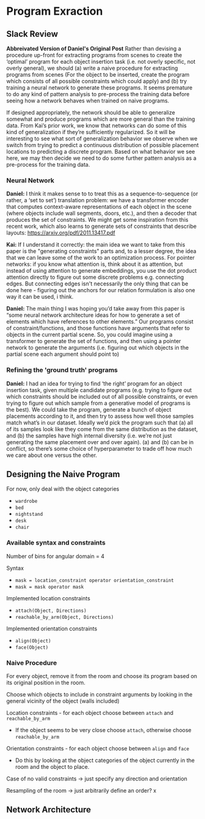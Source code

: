 # Program Exraction
## Slack Review 
**Abbreivated Version of Daniel's Original Post**
Rather than devising a procedure up-front for extracting programs from scenes to create the ‘optimal’ program for each object insertion task (i.e. not overly specific, not overly general), we should (a) write a naive procedure for extracting programs from scenes (For the object to be inserted, create the program which consists of all possible constraints which could apply) and (b) try training a neural network to generate these programs. It seems premature to do any kind of pattern analysis to pre-process the training data before seeing how a network behaves when trained on naive programs. 

If designed appropriately, the network should be able to generalize somewhat and produce programs which are more general than the training data. From Kai’s prior work, we know that networks can do some of this kind of generalization if they’re sufficiently regularized. So it will be interesting to see what sort of generalization behavior we observe when we switch from trying to predict a continuous distribution of possible placement locations to predicting a discrete program. Based on what behavior we see here, we may then decide we need to do some further pattern analysis as a pre-process for the training data. 

### Neural Network 
**Daniel:** I think it makes sense to to treat this as a sequence-to-sequence (or rather, a ‘set to set’) translation problem: we have a transformer encoder that computes context-aware representations of each object in the scene (where objects include wall segments, doors, etc.), and then a decoder that produces the set of constraints. We might get some inspiration from this recent work, which also learns to generate sets of constraints that describe layouts: https://arxiv.org/pdf/2011.13417.pdf

**Kai:** If I understand it correctly: the main idea we want to take from this paper is the "generating constraints" parts and, to a lesser degree, the idea that we can leave some of the work to an optimization process. For pointer networks: if you know what attention is, think about it as attention, but instead of using attention to generate embeddings, you use the dot product attention directly to figure out some discrete problems e.g. connecting edges. But connecting edges isn't necessarily the only thing that can be done here - figuring out the anchors for our relation formulation is also one way it can be used, i think.

**Daniel:** The main thing I was hoping you’d take away from this paper is “some neural network architecture ideas for how to generate a set of elements which have references to other elements.” Our programs consist of constraint/functions, and those functions have arguments that refer to objects in the current partial scene. So, you could imagine using a transformer to generate the set of functions, and then using a pointer network to generate the arguments (i.e. figuring out which objects in the partial scene each argument should point to)

### Refining the 'ground truth' programs 
**Daniel:** I had an idea for trying to find ‘the right’ program for an object insertion task, given multiple candidate programs (e.g. trying to figure out which constraints should be included out of all possible constraints, or even trying to figure out which sample from a generative model of programs is the best). We could take the program, generate a bunch of object placements according to it, and then try to assess how well those samples match what’s in our dataset. Ideally we’d pick the program such that (a) all of its samples look like they come from the same distribution as the dataset, and (b) the samples have high internal diversity (i.e. we’re not just generating the same placement over and over again). (a) and (b) can be in conflict, so there’s some choice of hyperparameter to trade off how much we care about one versus the other.

## Designing the Naive Program 
For now, only deal with the object categories 
 * `wardrobe`
 * `bed`
 * `nightstand`
 * `desk`
 * `chair`

### Available syntax and constraints
Number of bins for angular domain = 4

Syntax
 * `mask = location_constraint operator orientation_constraint`
 * `mask = mask operator mask`

Implemented location constraints 
 * `attach(Object, Directions)`
 * `reachable_by_arm(Object, Directions)`

Implemented orientation constraints 
 * `align(Object)`
 * `face(Object)`

### Naive Procedure 
For every object, remove it from the room and choose its program based on its original position in the room. 

Choose which objects to include in constraint arguments by looking in the general vicinity of the object (walls included)

Location constraints - for each object choose between `attach` and `reachable_by_arm`
 * If the object seems to be very close choose `attach`, otherwise choose `reachable_by_arm`

Orientation constraints - for each object choose between `align` and `face`
 * Do this by looking at the object categories of the object currently in the room and the object to place. 

Case of no valid constraints -> just specify any direction and orientation 

Resampling of the room -> just arbitrarily define an order? 
x
## Network Architecture 
